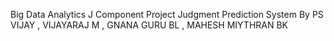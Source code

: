 Big Data Analytics J Component Project
Judgment Prediction System 
By PS VIJAY , VIJAYARAJ M , GNANA GURU BL , MAHESH MIYTHRAN BK

